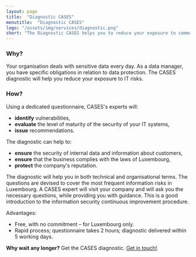 ```yaml
---
layout: page
title:  "Diagnostic CASES"
menutitle:  "Diagnostic CASES"
logo: "/assets/img/services/diagnostic.png"
short: "The Diagnostic CASES helps you to reduce your exposure to common IT risks."
---
```

<h3 class="titre-page">Why?</h3>
Your organisation deals with sensitive data every day. As a data manager, you have specific obligations in relation to data protection. The CASES diagnostic will help you reduce your exposure to IT risks.


<h3 class="titre-page">How?</h3>
Using a dedicated questionnaire, CASES's experts will:

* **identify** vulnerabilities,
* **evaluate** the level of maturity of the security of your IT systems,
* **issue** recommendations.

The diagnostic can help to:

* **ensure** the security of internal data and information about customers,
* **ensure** that the business complies with the laws of Luxembourg,
* **protect** the company's reputation.

The diagnostic will help you in both technical and organisational terms. The questions are devised to cover the most frequent information risks in Luxembourg. 
A CASES expert will visit your company and will ask you the necessary questions, while providing you with guidance. This is a good introduction to the information security continuous improvement procedure.


<div class="well well--blue-outline">
Advantages:

<ul>
<li>Free, with no commitment – for Luxembourg only.</li>
<li>Rapid process; questionnaire takes 2 hours; diagnostic delivered within 5 working days.</li>
</ul>
<b>Why wait any longer?</b> Get the CASES diagnostic. <a href="mailto:info@cases.lu?subject=Diagnostic">Get in touch!</a>.
</div>
